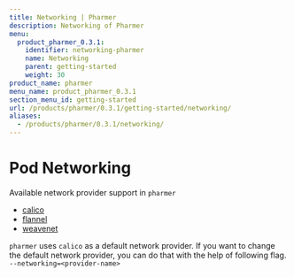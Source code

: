 ```yaml
---
title: Networking | Pharmer
description: Networking of Pharmer
menu:
  product_pharmer_0.3.1:
    identifier: networking-pharmer
    name: Networking
    parent: getting-started
    weight: 30
product_name: pharmer
menu_name: product_pharmer_0.3.1
section_menu_id: getting-started
url: /products/pharmer/0.3.1/getting-started/networking/
aliases:
  - /products/pharmer/0.3.1/networking/
---
```


# Pod Networking

Available network provider support in `pharmer`
* [calico](https://kubernetes.io/docs/concepts/cluster-administration/networking/#project-calico)
* [flannel](https://kubernetes.io/docs/concepts/cluster-administration/networking/#flannel)
* [weavenet](https://kubernetes.io/docs/concepts/cluster-administration/networking/#weave-net-from-weaveworks)

`pharmer` uses `calico` as a default network provider. If you want to change the default network provider, you can do that with the help of following flag.
`--networking=<provider-name>`